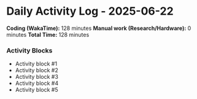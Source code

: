 # Daily Activity Log - 2025-06-22

**Coding (WakaTime):** 128 minutes
**Manual work (Research/Hardware):** 0 minutes
**Total Time:** 128 minutes

### Activity Blocks
- Activity block #1
- Activity block #2
- Activity block #3
- Activity block #4
- Activity block #5
